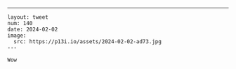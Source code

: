 ---
    layout: tweet
    num: 140
    date: 2024-02-02
    image:
      src: https://p13i.io/assets/2024-02-02-ad73.jpg
    ---
    
    Wow
    